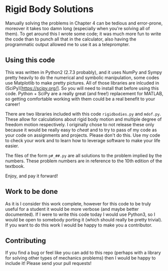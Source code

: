 # Rigid Body Solutions

Manually solving the problems in Chapter 4 can be tedious and error-prone, moreover it takes too damn long (especially when you're solving all of them). To get around this I wrote some code; it was much more fun to write the code than to punch all that in the calculator, also having the programmatic output allowed me to use it as a teleprompter. 

## Using this code

This was written in Python2 (2.7.3 probably), and it uses NumPy and Sympy pretty heavily to do the numerical and symbolic manipulation, some codes use Matplotlib to make pretty pictures. All of those libraries are inlcuded in (SciPy)[https://scipy.org/]. So you will need to install that before using this code. Python + SciPy are a really great (and free!) replacement for MATLAB, so getting comfortable working with them could be a real benefit to your career!

There are two libraries included with this code `rigidbodies.py` and `mdof.py`. These allow for calculations about rigid body motion and multiple degree of freedom motion respectively. I originally chose to not release these only because it would be really easy to *cheat* and to try to pass of my code as your code on assignments and projects. Please don't do this. Use my code to check your work and to learn how to leverage software to make your life easier.

The files of the form  `p#_##.py` are all solutions to the problem implied by the numbers. These problem numbers are in reference to the 10th edition of the textbook.

Enjoy, and pay it forward!

## Work to be done

As it is I consider this work complete, however for this code to be truly useful for a student it would be more verbose (and maybe better documented). If I were to write this code today I would use Python3, so I would be open to somebody porting it (which should really be pretty trivial).  If you want to do this work I would be happy to make you a contributor.

## Contributing

If you find a bug or feel like you can add to this repo (perhaps with a library for solving other types of mechanics problems) then I would be happy to include it! Please send your pull requests!

